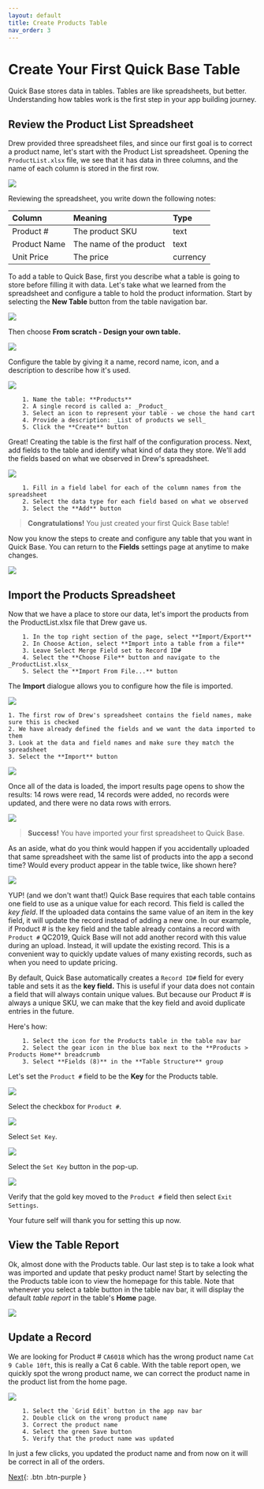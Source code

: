 ```yaml
---
layout: default
title: Create Products Table
nav_order: 3
---
```


# Create Your First Quick Base Table

Quick Base stores data in tables. Tables are like spreadsheets, but better.  Understanding how tables work is the first step in your app building journey.  

## Review the Product List Spreadsheet

Drew provided three spreadsheet files, and since our first goal is to correct a product name, let's start with the Product List spreadsheet. Opening the `ProductList.xlsx` file, we see that it has data in three columns, and the name of each column is stored in the first row.  

![](assets/images/prodTable.png)

Reviewing the spreadsheet, you write down the following notes:

| Column | Meaning | Type |
|:-|:-|:-|
| Product # | The product SKU | text |
| Product Name | The name of the product | text |
| Unit Price | The price | currency |

To add a table to Quick Base, first you describe what a table is going to store before filling it with data. Let's take what we learned from the spreadsheet and configure a table to hold the product information. Start by selecting the **New Table** button from the table navigation bar. 

![](assets/images/image-3.png)

Then choose **From scratch - Design your own table.**

![](assets/images/image-4.png)

Configure the table by giving it a name, record name, icon, and a description to describe how it's used.

![](assets/images/image-5.png)

~~~
    1. Name the table: **Products**
    2. A single record is called a: _Product_
    3. Select an icon to represent your table - we chose the hand cart
    4. Provide a description: _List of products we sell_
    5. Click the **Create** button
~~~

Great! Creating the table is the first half of the configuration process. Next, add fields to the table and identify what kind of data they store. We'll add the fields based on what we observed in Drew's spreadsheet.  

![](assets/images/image-6.png)

~~~
    1. Fill in a field label for each of the column names from the spreadsheet
    2. Select the data type for each field based on what we observed
    3. Select the **Add** button
~~~

> **Congratulations!** You just created your first Quick Base table!

Now you know the steps to create and configure any table that you want in Quick Base. You can return to the **Fields** settings page at anytime to make changes.

![](assets/images/image-7.png)

## Import the Products Spreadsheet

Now that we have a place to store our data, let's import the products from the ProductList.xlsx file that Drew gave us.

~~~ 
    1. In the top right section of the page, select **Import/Export**
    2. In Choose Action, select **Import into a table from a file**
    3. Leave Select Merge Field set to Record ID#
    4. Select the **Choose File** button and navigate to the _ProductList.xlsx_
    5. Select the **Import From File...** button
~~~

The **Import** dialogue allows you to configure how the file is imported.

![](assets/images/image-8.png)

    1. The first row of Drew's spreadsheet contains the field names, make sure this is checked
    2. We have already defined the fields and we want the data imported to them
    3. Look at the data and field names and make sure they match the spreadsheet
    3. Select the **Import** button

![](assets/images/image-9.png)

Once all of the data is loaded, the import results page opens to show the results: 14 rows were read, 14 records were added, no records were updated, and there were no data rows with errors. 

![](assets/images/image-10.png)

> **Success!** You have imported your first spreadsheet to Quick Base.

As an aside, what do you think would happen if you accidentally uploaded that same spreadsheet with the same list of products into the app a second time? Would every product appear in the table twice, like shown here?

![](assets/images/dupData.png)

YUP! (and we don't want that!) Quick Base requires that each table contains one field to use as a unique value for each record. This field is called the _key field_. If the uploaded data contains the same value of an item in the key field, it will update the record instead of adding a new one.  In our example, if Product # is the key field and the table already contains a record with `Product #` QC2019, Quick Base will not add another record with this value during an upload.  Instead, it will update the existing record.  This is a convenient way to quickly update values of many existing records, such as when you need to update pricing.

By default, Quick Base automatically creates a `Record ID#` field for every table and sets it as the **key field.**  This is useful if your data does not contain a field that will always contain unique values.  But because our Product # is always a unique SKU, we can make that the key field and avoid duplicate entries in the future.

Here's how:

~~~
    1. Select the icon for the Products table in the table nav bar
    2. Select the gear icon in the blue box next to the **Products > Products Home** breadcrumb
    3. Select **Fields (8)** in the **Table Structure** group
~~~

Let's set the `Product #` field to be the **Key** for the Products table.

![](assets/images/image-11.png)

Select the checkbox for `Product #`.

![](assets/images/image-12.png)

Select `Set Key`.

![](assets/images/image-13.png)

Select the `Set Key` button in the pop-up.  

![](assets/images/image-14.png)

Verify that the gold key moved to the `Product #` field then select `Exit Settings`.

Your future self will thank you for setting this up now. 

## View the Table Report

Ok, almost done with the Products table. Our last step is to take a look what was imported and update that pesky product name! Start by selecting the the Products table icon to view the homepage for this table. Note that whenever you select a table button in the table nav bar, it will display the default _table report_ in the table's **Home** page. 

![](assets/images/image-15.png)

## Update a Record

We are looking for Product # `CA6018` which has the wrong product name `Cat 9 Cable 10ft`, this is really a Cat 6 cable. With the table report open, we quickly spot the wrong product name, we can correct the product name in the product list from the home page. 

![](assets/images/image-16.png)

~~~
    1. Select the `Grid Edit` button in the app nav bar 
    2. Double click on the wrong product name
    3. Correct the product name
    4. Select the green Save button
    5. Verify that the product name was updated 
~~~

In just a few clicks, you updated the product name and from now on it will be correct in all of the orders.

[Next](createOrders.html){: .btn .btn-purple }